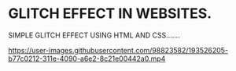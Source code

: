 # GLITCH EFFECT IN WEBSITES.
SIMPLE GLITCH EFFECT USING HTML AND CSS.......

https://user-images.githubusercontent.com/98823582/193526205-b77c0212-311e-4090-a6e2-8c21e00442a0.mp4
